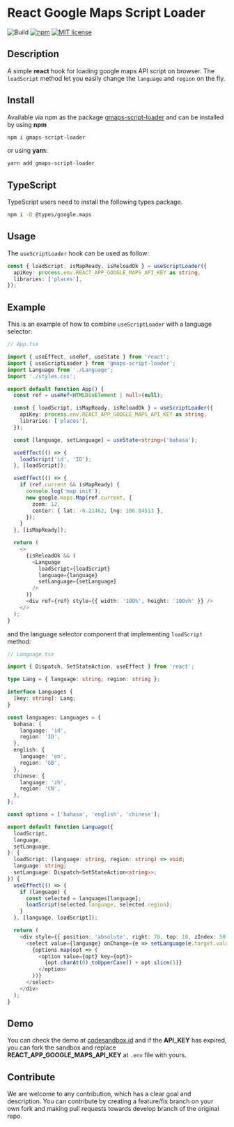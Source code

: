 # React Google Maps Script Loader

![Build](https://github.com/yohaneslumentut/gmaps-script-loader/workflows/CI/badge.svg)
[![npm](https://img.shields.io/npm/v/gmaps-script-loader)](https://www.npmjs.com/package/gmaps-script-loader)
[![MIT license](http://img.shields.io/badge/license-MIT-brightgreen.svg)](http://opensource.org/licenses/MIT)

## Description

A simple **react** hook for loading google maps API script on browser. The `loadScript` method let you easily change the `language` and `region` on the fly.

## Install

Available via npm as the package [gmaps-script-loader](https://www.npmjs.com/package/gmaps-script-loader) and can be installed by using **npm**

```bash
npm i gmaps-script-loader
```

or using **yarn**:

```bash
yarn add gmaps-script-loader
```

## TypeScript

TypeScript users need to install the following types package.

```sh
npm i -D @types/google.maps
```

## Usage

The `useScriptLoader` hook can be used as follow:

```ts
const { loadScript, isMapReady, isReloadOk } = useScriptLoader({
  apiKey: process.env.REACT_APP_GOOGLE_MAPS_API_KEY as string,
  libraries: ['places'],
});
```

## Example

This is an example of how to combine `useScriptLoader` with a language selector:

```ts
// App.tsx

import { useEffect, useRef, useState } from 'react';
import { useScriptLoader } from 'gmaps-script-loader';
import Language from './Language';
import './styles.css';

export default function App() {
  const ref = useRef<HTMLDivElement | null>(null);

  const { loadScript, isMapReady, isReloadOk } = useScriptLoader({
    apiKey: process.env.REACT_APP_GOOGLE_MAPS_API_KEY as string,
    libraries: ['places'],
  });

  const [language, setLanguage] = useState<string>('bahasa');

  useEffect(() => {
    loadScript('id', 'ID');
  }, [loadScript]);

  useEffect(() => {
    if (ref.current && isMapReady) {
      console.log('map init');
      new google.maps.Map(ref.current, {
        zoom: 12,
        center: { lat: -6.21462, lng: 106.84513 },
      });
    }
  }, [isMapReady]);

  return (
    <>
      {isReloadOk && (
        <Language
          loadScript={loadScript}
          language={language}
          setLanguage={setLanguage}
        />
      )}
      <div ref={ref} style={{ width: '100%', height: '100vh' }} />
    </>
  );
}
```

and the language selector component that implementing `loadScript` method:

```ts
// Language.tsx

import { Dispatch, SetStateAction, useEffect } from 'react';

type Lang = { language: string; region: string };

interface Languages {
  [key: string]: Lang;
}

const languages: Languages = {
  bahasa: {
    language: 'id',
    region: 'ID',
  },
  english: {
    language: 'en',
    region: 'GB',
  },
  chinese: {
    language: 'zh',
    region: 'CN',
  },
};

const options = ['bahasa', 'english', 'chinese'];

export default function Language({
  loadScript,
  language,
  setLanguage,
}: {
  loadScript: (language: string, region: string) => void;
  language: string;
  setLanguage: Dispatch<SetStateAction<string>>;
}) {
  useEffect(() => {
    if (language) {
      const selected = languages[language];
      loadScript(selected.language, selected.region);
    }
  }, [language, loadScript]);

  return (
    <div style={{ position: 'absolute', right: 70, top: 10, zIndex: 50 }}>
      <select value={language} onChange={e => setLanguage(e.target.value)}>
        {options.map(opt => (
          <option value={opt} key={opt}>
            {opt.charAt(0).toUpperCase() + opt.slice(1)}
          </option>
        ))}
      </select>
    </div>
  );
}
```

## Demo

You can check the demo at [codesandbox.id](https://codesandbox.io/s/quirky-yalow-847k8r) and if the **API_KEY** has expired, you can fork the sandbox and replace **REACT_APP_GOOGLE_MAPS_API_KEY** at `.env` file with yours.

## Contribute

We are welcome to any contribution, which has a clear goal and description. You can contribute by creating a feature/fix branch on your own fork and making pull requests towards develop branch of the original repo.
